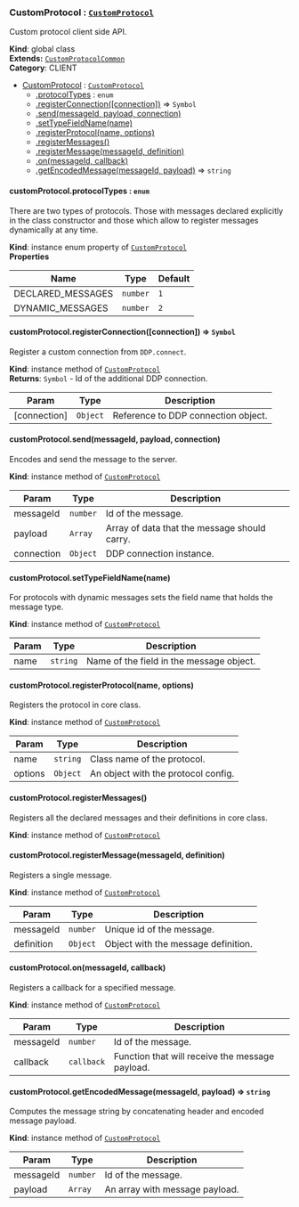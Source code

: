 <a name="CustomProtocol"></a>

### CustomProtocol : <code>[CustomProtocol](#CustomProtocol)</code>
Custom protocol client side API.

**Kind**: global class  
**Extends:** <code>[CustomProtocolCommon](#CustomProtocolCommon)</code>  
**Category**: CLIENT  

* [CustomProtocol](#CustomProtocol) : <code>[CustomProtocol](#CustomProtocol)</code>
    * [.protocolTypes](#CustomProtocolCommon+protocolTypes) : <code>enum</code>
    * [.registerConnection([connection])](#CustomProtocol+registerConnection) ⇒ <code>Symbol</code>
    * [.send(messageId, payload, connection)](#CustomProtocol+send)
    * [.setTypeFieldName(name)](#CustomProtocolCommon+setTypeFieldName)
    * [.registerProtocol(name, options)](#CustomProtocolCommon+registerProtocol)
    * [.registerMessages()](#CustomProtocolCommon+registerMessages)
    * [.registerMessage(messageId, definition)](#CustomProtocolCommon+registerMessage)
    * [.on(messageId, callback)](#CustomProtocolCommon+on)
    * [.getEncodedMessage(messageId, payload)](#CustomProtocolCommon+getEncodedMessage) ⇒ <code>string</code>

<a name="CustomProtocolCommon+protocolTypes"></a>

#### customProtocol.protocolTypes : <code>enum</code>
There are two types of protocols. Those with messages declared explicitly in the class
constructor and those which allow to register messages dynamically at any time.

**Kind**: instance enum property of <code>[CustomProtocol](#CustomProtocol)</code>  
**Properties**

| Name | Type | Default |
| --- | --- | --- |
| DECLARED_MESSAGES | <code>number</code> | <code>1</code> | 
| DYNAMIC_MESSAGES | <code>number</code> | <code>2</code> | 

<a name="CustomProtocol+registerConnection"></a>

#### customProtocol.registerConnection([connection]) ⇒ <code>Symbol</code>
Register a custom connection from `DDP.connect`.

**Kind**: instance method of <code>[CustomProtocol](#CustomProtocol)</code>  
**Returns**: <code>Symbol</code> - Id of the additional DDP connection.  

| Param | Type | Description |
| --- | --- | --- |
| [connection] | <code>Object</code> | Reference to DDP connection object. |

<a name="CustomProtocol+send"></a>

#### customProtocol.send(messageId, payload, connection)
Encodes and send the message to the server.

**Kind**: instance method of <code>[CustomProtocol](#CustomProtocol)</code>  

| Param | Type | Description |
| --- | --- | --- |
| messageId | <code>number</code> | Id of the message. |
| payload | <code>Array</code> | Array of data that the message should carry. |
| connection | <code>Object</code> | DDP connection instance. |

<a name="CustomProtocolCommon+setTypeFieldName"></a>

#### customProtocol.setTypeFieldName(name)
For protocols with dynamic messages sets the field name that holds the message type.

**Kind**: instance method of <code>[CustomProtocol](#CustomProtocol)</code>  

| Param | Type | Description |
| --- | --- | --- |
| name | <code>string</code> | Name of the field in the message object. |

<a name="CustomProtocolCommon+registerProtocol"></a>

#### customProtocol.registerProtocol(name, options)
Registers the protocol in core class.

**Kind**: instance method of <code>[CustomProtocol](#CustomProtocol)</code>  

| Param | Type | Description |
| --- | --- | --- |
| name | <code>string</code> | Class name of the protocol. |
| options | <code>Object</code> | An object with the protocol config. |

<a name="CustomProtocolCommon+registerMessages"></a>

#### customProtocol.registerMessages()
Registers all the declared messages and their definitions in core class.

**Kind**: instance method of <code>[CustomProtocol](#CustomProtocol)</code>  
<a name="CustomProtocolCommon+registerMessage"></a>

#### customProtocol.registerMessage(messageId, definition)
Registers a single message.

**Kind**: instance method of <code>[CustomProtocol](#CustomProtocol)</code>  

| Param | Type | Description |
| --- | --- | --- |
| messageId | <code>number</code> | Unique id of the message. |
| definition | <code>Object</code> | Object with the message definition. |

<a name="CustomProtocolCommon+on"></a>

#### customProtocol.on(messageId, callback)
Registers a callback for a specified message.

**Kind**: instance method of <code>[CustomProtocol](#CustomProtocol)</code>  

| Param | Type | Description |
| --- | --- | --- |
| messageId | <code>number</code> | Id of the message. |
| callback | <code>callback</code> | Function that will receive the message payload. |

<a name="CustomProtocolCommon+getEncodedMessage"></a>

#### customProtocol.getEncodedMessage(messageId, payload) ⇒ <code>string</code>
Computes the message string by concatenating header and encoded message payload.

**Kind**: instance method of <code>[CustomProtocol](#CustomProtocol)</code>  

| Param | Type | Description |
| --- | --- | --- |
| messageId | <code>number</code> | Id of the message. |
| payload | <code>Array</code> | An array with message payload. |

